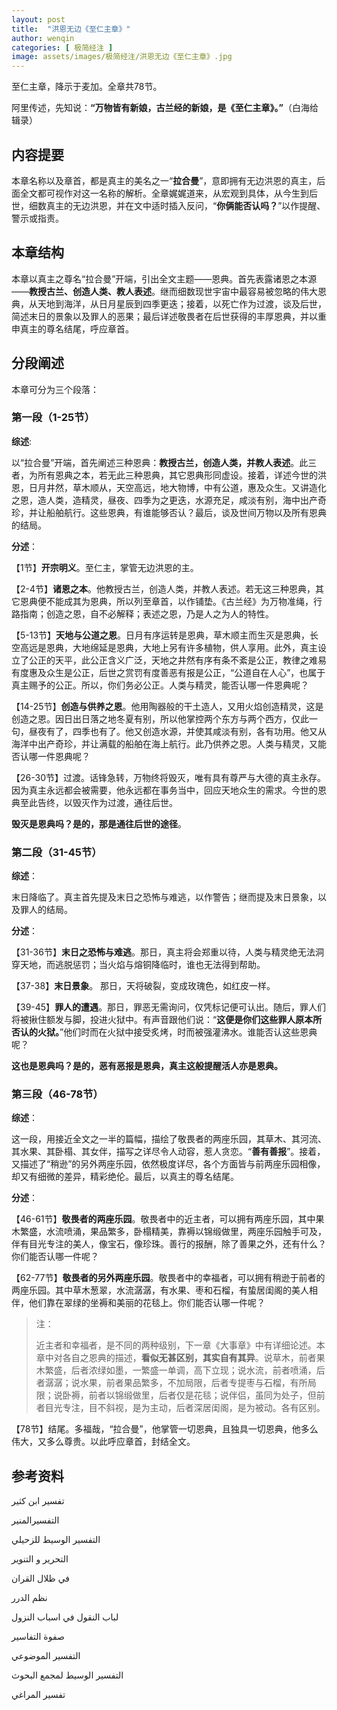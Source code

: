 ```yaml
---
layout: post
title:  "洪恩无边《至仁主章》"
author: wenqin
categories: [ 极简经注 ]
image: assets/images/极简经注/洪恩无边《至仁主章》.jpg
---
```


至仁主章，降示于麦加。全章共78节。

阿里传述，先知说：**“万物皆有新娘，古兰经的新娘，是《至仁主章》。”**（白海给辑录）

## 内容提要

本章名称以及章首，都是真主的美名之一“**拉合曼**”，意即拥有无边洪恩的真主，后面全文都可视作对这一名称的解析。全章娓娓道来，从宏观到具体，从今生到后世，细数真主的无边洪恩，并在文中适时插入反问，“**你俩能否认吗？**”以作提醒、警示或指责。

## 本章结构

本章以真主之尊名“拉合曼”开端，引出全文主题——恩典。首先表露诸恩之本源——**教授古兰、创造人类、教人表述**。继而细数现世宇宙中最容易被忽略的伟大恩典，从天地到海洋，从日月星辰到四季更迭；接着，以死亡作为过渡，谈及后世，简述末日的景象以及罪人的恶果；最后详述敬畏者在后世获得的丰厚恩典，并以重申真主的尊名结尾，呼应章首。

## 分段阐述

本章可分为三个段落：

### 第一段（1-25节）

**综述**:

以“拉合曼”开端，首先阐述三种恩典：**教授古兰，创造人类，并教人表述**。此三者，为所有恩典之本，若无此三种恩典，其它恩典形同虚设。接着，详述今世的洪恩，日月井然，草木顺从，天空高远，地大物博，中有公道，惠及众生。又讲造化之恩，造人类，造精灵，昼夜、四季为之更迭，水源充足，咸淡有别，海中出产奇珍，并让船舶航行。这些恩典，有谁能够否认？最后，谈及世间万物以及所有恩典的结局。

**分述**：

【1节】**开宗明义**。至仁主，掌管无边洪恩的主。

【2-4节】**诸恩之本**。他教授古兰，创造人类，并教人表述。若无这三种恩典，其它恩典便不能成其为恩典，所以列至章首，以作铺垫。《古兰经》为万物准绳，行路指南；创造之恩，自不必解释；表述之恩，乃是人之为人的特性。

【5-13节】**天地与公道之恩**。日月有序运转是恩典，草木顺主而生灭是恩典，长空高远是恩典，大地绵延是恩典，大地上另有许多植物，供人享用。此外，真主设立了公正的天平，此公正含义广泛，天地之井然有序有条不紊是公正，教律之难易有度惠及众生是公正，后世之赏罚有度善恶有报是公正，“公道自在人心”，也属于真主赐予的公正。所以，你们务必公正。人类与精灵，能否认哪一件恩典呢？

【14-25节】**创造与供养之恩**。他用陶器般的干土造人，又用火焰创造精灵，这是创造之恩。因日出日落之地冬夏有别，所以他掌控两个东方与两个西方，仅此一句，昼夜有了，四季也有了。他又创造水源，并使其咸淡有别，各有功用。他又从海洋中出产奇珍，并让满载的船舶在海上航行。此乃供养之恩。人类与精灵，又能否认哪一件恩典呢？

【26-30节】过渡。话锋急转，万物终将毁灭，唯有具有尊严与大德的真主永存。因为真主永远都会被需要，他永远都在事务当中，回应天地众生的需求。今世的恩典至此告终，以毁灭作为过渡，通往后世。

**毁灭是恩典吗？是的，那是通往后世的途径**。

### 第二段（31-45节）

**综述**：

末日降临了。真主首先提及末日之恐怖与难逃，以作警告；继而提及末日景象，以及罪人的结局。

**分述**：

【31-36节】**末日之恐怖与难逃**。那日，真主将会郑重以待，人类与精灵绝无法洞穿天地，而逃脱惩罚；当火焰与熔铜降临时，谁也无法得到帮助。

【37-38】**末日景象**。 那日，天将破裂，变成玫瑰色，如红皮一样。

【39-45】**罪人的遭遇**。那日，罪恶无需询问，仅凭标记便可认出。随后，罪人们将被揪住额发与脚，投进火狱中。有声音跟他们说：“**这便是你们这些罪人原本所否认的火狱。**”他们时而在火狱中接受炙烤，时而被强灌沸水。谁能否认这些恩典呢？

**这也是恩典吗？是的，恶有恶报是恩典，真主这般提醒活人亦是恩典。**

### 第三段（46-78节）

**综述**：

这一段，用接近全文之一半的篇幅，描绘了敬畏者的两座乐园，其草木、其河流、其水果、其卧榻、其女伴，描写之详尽令人动容，惹人贪恋。“**善有善报**”。接着，又描述了“稍逊”的另外两座乐园，依然极度详尽，各个方面皆与前两座乐园相像，却又有细微的差异，精彩绝伦。最后，以真主的尊名结尾。

**分述**：

【46-61节】**敬畏者的两座乐园**。敬畏者中的近主者，可以拥有两座乐园，其中果木繁盛，水流喷涌，果品繁多，卧榻精美，靠褥以锦缎做里，两座乐园触手可及，伴有目光专注的美人，像宝石，像珍珠。善行的报酬，除了善果之外，还有什么？你们能否认哪一件呢？

【62-77节】**敬畏者的另外两座乐园**。敬畏者中的幸福者，可以拥有稍逊于前者的两座乐园。其中草木葱翠，水流潺潺，有水果、枣和石榴，有蛰居闺阁的美人相伴，他们靠在翠绿的坐褥和美丽的花毯上。你们能否认哪一件呢？

> 注：
>
> 近主者和幸福者，是不同的两种级别，下一章《大事章》中有详细论述。本章中对各自之恩典的描述，**看似无甚区别，其实自有其异**。说草木，前者果木繁盛，后者浓绿如墨，一繁盛一单调，高下立现；说水流，前者喷涌，后者潺潺；说水果，前者果品繁多，不加局限，后者专提枣与石榴，有所局限；说卧褥，前者以锦缎做里，后者仅是花毯；说伴侣，虽同为处子，但前者目光专注，目不斜视，是为主动，后者深居闺阁，是为被动。各有区别。

【78节】结尾。多福哉，“拉合曼”，他掌管一切恩典，且独具一切恩典，他多么伟大，又多么尊贵。以此呼应章首，封结全文。

## 参考资料

تفسير ابن كثير

التفسيرالمنير

التفسير الوسيط للزحيلي

التحرير و التنوير

في ظلال القران

نظم الدرر

لباب النقول في اسباب النزول

صفوة التفاسير

التفسير الموضوعي

التفسير الوسيط لمجمع البحوث

تفسير المراغي
